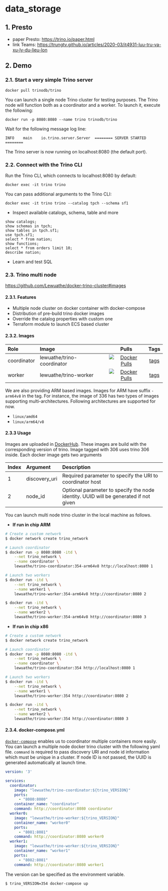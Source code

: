 # data_storage

## 1. Presto 
- paper Presto: https://trino.io/paper.html
- link Teams: https://trungtv.github.io/articles/2020-03/it4931-luu-tru-va-xu-ly-du-lieu-lon

## 2. Demo
### 2.1. Start a very simple Trino server 
```
docker pull trinodb/trino
```
You can launch a single node Trino cluster for testing purposes. The Trino node will function both as a coordinator and a worker. To launch it, execute the following:
```
docker run -p 8080:8080 --name trino trinodb/trino
```
Wait for the following message log line:
```
INFO	main	io.trino.server.Server	======== SERVER STARTED ========
```
The Trino server is now running on localhost:8080 (the default port).

### 2.2. Connect with the Trino CLI
Run the Trino CLI, which connects to localhost:8080 by default:
```
docker exec -it trino trino
```
You can pass additional arguments to the Trino CLI:
```
docker exec -it trino trino --catalog tpch --schema sf1
```
- Inspect available catalogs, schema, table and more
```
show catalogs;
show schemas in tpch;
show tables in tpch.sf1;
use tpch.sf1;
select * from nation;
show functions;
select * from orders limit 10;
describe nation;

```
- Learn and test SQL


### 2.3. Trino multi node
https://github.com/Lewuathe/docker-trino-cluster#images

#### 2.3.1. Features
- Multiple node cluster on docker container with docker-compose
- Distribution of pre-build trino docker images
- Override the catalog properties with custom one
- Terraform module to launch ECS based cluster

#### 2.3.2. Images

|Role|Image|Pulls|Tags|
|:---|:---|:---:|:---:|
|coordinator|lewuathe/trino-coordinator|[![Docker Pulls](https://img.shields.io/docker/pulls/lewuathe/trino-coordinator.svg)](https://cloud.docker.com/u/lewuathe/repository/docker/lewuathe/trino-coordinator)|[tags](https://cloud.docker.com/repository/docker/lewuathe/trino-coordinator/tags)|
|worker|lewuathe/trino-worker|[![Docker Pulls](https://img.shields.io/docker/pulls/lewuathe/trino-worker.svg)](https://cloud.docker.com/u/lewuathe/repository/docker/lewuathe/trino-worker)|[tags](https://cloud.docker.com/repository/docker/lewuathe/trino-worker/tags)|

We are also providing ARM based images. Images for ARM have suffix `-arm64v8` in the tag. For instance, the image of 336 has two types of images supporting multi-architectures. Following architectures are supported for now.

- `linux/amd64`
- `linux/arm64/v8`

#### 2.3.3 Usage

Images are uploaded in [DockerHub](https://hub.docker.com/). These images are build with the corresponding version of trino. Image tagged with 306 uses trino 306 inside. Each docker image gets two arguments

|Index|Argument|Description|
|:---|:---|:---|
|1|discovery_uri| Required parameter to specify the URI to coordinator host|
|2|node_id|Optional parameter to specify the node identity. UUID will be generated if not given|

You can launch multi node trino cluster in the local machine as follows.

- <b> If run in chip ARM </b>
```sh
# Create a custom network
$ docker network create trino_network

# Launch coordinator
$ docker run -p 8080:8080 -itd \
    --net trino_network \
    --name coordinator \
    lewuathe/trino-coordinator:354-arm64v8 http://localhost:8080 1

# Launch two workers
$ docker run -itd \
    --net trino_network \
    --name worker1 \
    lewuathe/trino-worker:354-arm64v8 http://coordinator:8080 2

$ docker run -itd \
    --net trino_network \
    --name worker2 \
    lewuathe/trino-worker:354-arm64v8 http://coordinator:8080 3
```

- <b> If run in chip x86 </b>
```sh
# Create a custom network
$ docker network create trino_network

# Launch coordinator
$ docker run -p 8080:8080 -itd \
    --net trino_network \
    --name coordinator \
    lewuathe/trino-coordinator:354 http://localhost:8080 1

# Launch two workers
$ docker run -itd \
    --net trino_network \
    --name worker1 \
    lewuathe/trino-worker:354 http://coordinator:8080 2

$ docker run -itd \
    --net trino_network \
    --name worker2 \
    lewuathe/trino-worker:354 http://coordinator:8080 3
```

#### 2.3.4. docker-compose.yml

[`docker-compose`](https://docs.docker.com/compose/compose-file/) enables us to coordinator multiple containers more easily. You can launch a multiple node docker trino cluster with the following yaml file. `command` is required to pass discovery URI and node id information which must be unique in a cluster. If node ID is not passed, the UUID is generated automatically at launch time.

```yaml
version: '3'

services:
  coordinator:
    image: "lewuathe/trino-coordinator:${trino_VERSION}"
    ports:
      - "8080:8080"
    container_name: "coordinator"
    command: http://coordinator:8080 coordinator
  worker0:
    image: "lewuathe/trino-worker:${trino_VERSION}"
    container_name: "worker0"
    ports:
      - "8081:8081"
    command: http://coordinator:8080 worker0
  worker1:
    image: "lewuathe/trino-worker:${trino_VERSION}"
    container_name: "worker1"
    ports:
      - "8082:8081"
    command: http://coordinator:8080 worker1
```

The version can be specified as the environment variable.

```
$ trino_VERSION=354 docker-compose up
```
